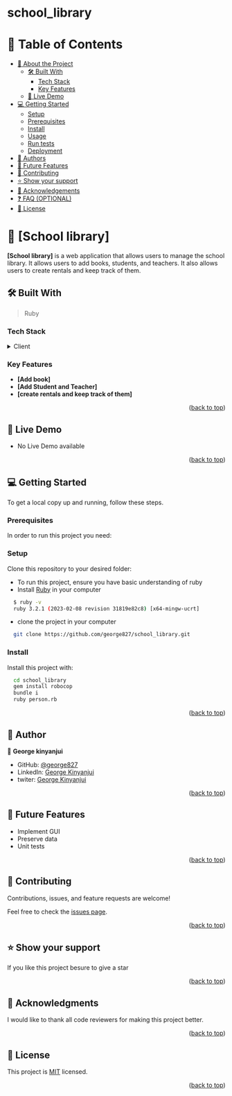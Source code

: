 # school_library

<a name="readme-top"></a>

# 📗 Table of Contents

- [📖 About the Project](#about-project)
  - [🛠 Built With](#built-with)
    - [Tech Stack](#tech-stack)
    - [Key Features](#key-features)
  - [🚀 Live Demo](#live-demo)
- [💻 Getting Started](#getting-started)
  - [Setup](#setup)
  - [Prerequisites](#prerequisites)
  - [Install](#install)
  - [Usage](#usage)
  - [Run tests](#run-tests)
  - [Deployment](#triangular_flag_on_post-deployment)
- [👥 Authors](#authors)
- [🔭 Future Features](#future-features)
- [🤝 Contributing](#contributing)
- [⭐️ Show your support](#support)
- [🙏 Acknowledgements](#acknowledgements)
- [❓ FAQ (OPTIONAL)](#faq)
- [📝 License](#license)


# 📖 [School library] <a name="about-project"></a>

**[School library]** is a web application that allows users to manage the school library. It allows users to add books, students, and teachers. It also allows users to create rentals and keep track of them.


## 🛠 Built With <a name="built-with"></a>

> Ruby

### Tech Stack <a name="tech-stack"></a>



<details>
  <summary>Client</summary>
  <ul>
    <li><a href="https://docs.rubocop.org/">Ruby</a></li>
  </ul>
</details>


### Key Features <a name="key-features"></a>

- **[Add book]**
- **[Add Student and Teacher]**
- **[create rentals and keep track of them]**

<p align="right">(<a href="#readme-top">back to top</a>)</p>


## 🚀 Live Demo <a name="live-demo"></a>


- No Live Demo available

<p align="right">(<a href="#readme-top">back to top</a>)</p>


## 💻 Getting Started <a name="getting-started"></a>


To get a local copy up and running, follow these steps.

### Prerequisites

In order to run this project you need:



### Setup

Clone this repository to your desired folder:
- To run this project, ensure you have basic understanding of ruby
- Install [Ruby](https://rubyinstaller.org/downloads/) in your computer
```sh
  $ ruby -v
  ruby 3.2.1 (2023-02-08 revision 31819e82c8) [x64-mingw-ucrt]
```

- clone the project in your computer

```sh
  git clone https://github.com/george827/school_library.git
```

### Install

Install this project with:


```sh
  cd school_library
  gem install robocop
  bundle i
  ruby person.rb
```

<p align="right">(<a href="#readme-top">back to top</a>)</p>



## 👥 Author <a name="authors"></a>


👤 **George kinyanjui**

- GitHub: [@george827](https://github.com/george827)
- LinkedIn: [George Kinyanjui](https://www.linkedin.com/in/georgekinyanjui/)
- twiter: [George Kinyanjui](https://twitter.com/geok8376)

<p align="right">(<a href="#readme-top">back to top</a>)</p>


## 🔭 Future Features <a name="future-features"></a>

- Implement GUI
- Preserve data
- Unit tests


<p align="right">(<a href="#readme-top">back to top</a>)</p>

## 🤝 Contributing <a name="contributing"></a>

Contributions, issues, and feature requests are welcome!

Feel free to check the [issues page](https://github.com/george827/school_library/issues).

<p align="right">(<a href="#readme-top">back to top</a>)</p>


## ⭐️ Show your support <a name="support"></a>

If you like this project besure to give a star 

<p align="right">(<a href="#readme-top">back to top</a>)</p>


## 🙏 Acknowledgments <a name="acknowledgements"></a>

I would like to thank all code reviewers for making this project better.

<p align="right">(<a href="#readme-top">back to top</a>)</p>


## 📝 License <a name="license"></a>

This project is [MIT](https://github.com/george827/school_library/blob/dev/LICENSE) licensed.

<p align="right">(<a href="#readme-top">back to top</a>)</p>